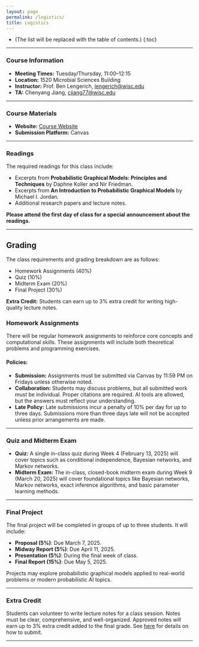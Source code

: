 ```yaml
---
layout: page
permalink: /logistics/
title: Logistics
---
```


* (The list will be replaced with the table of contents.)
{:toc}

***

### Course Information

- **Meeting Times:** Tuesday/Thursday, 11:00–12:15
- **Location:** 1520 Microbial Sciences Building
- **Instructor:** Prof. Ben Lengerich, lengerich@wisc.edu
- **TA:** Chenyang Jiang, cjiang77@wisc.edu  

***

### Course Materials

- **Website:** [Course Website](https://lengerichlab.github.io/pgm-spring-2025)
- **Submission Platform:** Canvas

***

### Readings

The required readings for this class include:
- Excerpts from **Probabilistic Graphical Models: Principles and Techniques** by Daphne Koller and Nir Friedman.
- Excerpts from **An Introduction to Probabilistic Graphical Models** by Michael I. Jordan.
- Additional research papers and lecture notes.

**Please attend the first day of class for a special announcement about the readings.**

***

## Grading

The class requirements and grading breakdown are as follows:

- Homework Assignments (40%)
- Quiz (10%)
- Midterm Exam (20%)
- Final Project (30%)

**Extra Credit:** Students can earn up to 3% extra credit for writing high-quality lecture notes.


### Homework Assignments

There will be regular homework assignments to reinforce core concepts and computational skills. These assignments will include both theoretical problems and programming exercises.

#### Policies:
- **Submission:** Assignments must be submitted via Canvas by 11:59 PM on Fridays unless otherwise noted.
- **Collaboration:** Students may discuss problems, but all submitted work must be individual. Proper citations are required. AI tools are allowed, but the answers must reflect your understanding.
- **Late Policy:** Late submissions incur a penalty of 10% per day for up to three days. Submissions more than three days late will not be accepted unless prior arrangements are made.

***

### Quiz and Midterm Exam

- **Quiz:** A single in-class quiz during Week 4 (February 13, 2025) will cover topics such as conditional independence, Bayesian networks, and Markov networks.
- **Midterm Exam:** The in-class, closed-book midterm exam during Week 9 (March 20, 2025) will cover foundational topics like Bayesian networks, Markov networks, exact inference algorithms, and basic parameter learning methods.

***

### Final Project

The final project will be completed in groups of up to three students. It will include:
- **Proposal (5%)**: Due March 7, 2025.
- **Midway Report (5%)**: Due April 11, 2025.
- **Presentation (5%)**: During the final week of class.
- **Final Report (15%)**: Due May 5, 2025.

Projects may explore probabilistic graphical models applied to real-world problems or modern probabilistic AI topics.

***

### Extra Credit

Students can volunteer to write lecture notes for a class session. Notes must be clear, comprehensive, and well-organized. Approved notes will earn up to 3% extra credit added to the final grade. See [here](https://github.com/LengerichLab/pgm-spring-2025/blob/master/_posts/README.md) for details on how to submit.

***
